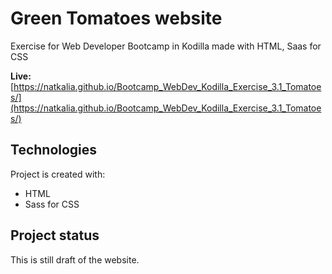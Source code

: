 # Green Tomatoes website
Exercise for Web Developer Bootcamp in Kodilla made with HTML, Saas for CSS

**Live:** [https://natkalia.github.io/Bootcamp_WebDev_Kodilla_Exercise_3.1_Tomatoes/](https://natkalia.github.io/Bootcamp_WebDev_Kodilla_Exercise_3.1_Tomatoes/)
	
## Technologies
Project is created with:
* HTML
* Sass for CSS

## Project status
This is still draft of the website. 
 